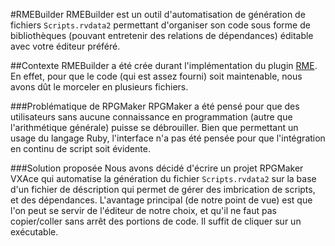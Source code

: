 #RMEBuilder
RMEBuilder est un outil d'automatisation de génération de fichiers `Scripts.rvdata2` permettant d'organiser son code sous forme de bibliothèques (pouvant entretenir des relations de dépendances) éditable avec votre éditeur préféré.

##Contexte
RMEBuilder a été crée durant l'implémentation du plugin [RME](https://www.github.com/funkywork/RME). En effet, pour que le code (qui est assez fourni) soit maintenable, nous avons dût le morceler en plusieurs fichiers.

###Problématique de RPGMaker
RPGMaker a été pensé pour que des utilisateurs sans aucune connaissance en programmation (autre que l'arithmétique générale) puisse se débrouiller. Bien que permettant un usage du langage Ruby, l'interface n'a pas été pensée pour que l'intégration en continu de script soit évidente.

###Solution proposée
Nous avons décidé d'écrire un projet RPGMaker VXAce qui automatise la génération du fichier `Scripts.rvdata2` sur la base d'un fichier de déscription qui permet de gérer des imbrication de scripts, et des dépendances. L'avantage principal (de notre point de vue) est que l'on peut se servir de l'éditeur de notre choix, et qu'il ne faut pas copier/coller sans arrêt des portions de code. Il suffit de cliquer sur un exécutable.
